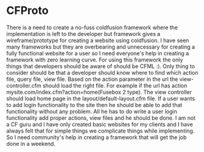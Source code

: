 # CFProto
There is a need to create a no-fuss coldfusion framework where the implementation is left to the developer but framework gives a wireframe/prototype for creating a website using coldfusion. I have seen many frameworks but they are overbearing and unnecessary for creating a fully functional website for a user so I need everyone's help in creating a framework with zero learning curve. For using this framework the only things that developers should be aware of should be CFML :). Only thing to consider should be that a developer should know where to find which action file, query file, view file. Based on the action parameter in the url the view-controller.cfm should load the right file. For example if the url has action mysite.com/index.cfm?action=home(Fusebox 2 type). The view controller should load home page in the layout/default-layout.cfm file. If a user wants to add login functionality to the site then he should be able to add that functionality without any problem. All he has to do write a user login functionality add proper actions, view files and he should be done. I am not a CF guru and I have only created basic websites for my clients and I have always felt that for simple things we complicate things while implementing. So I need community's help in creating a framework that will get the job done in a weekend. 

